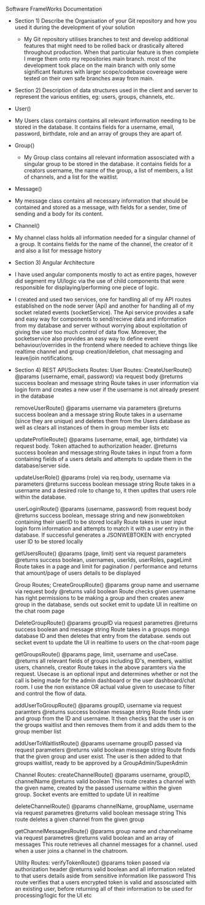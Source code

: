 Software FrameWorks Documentation

- Section 1) Describe the Organisation of your Git repository and how you used it during the development of your solution

  - My Git repository utilises branches to test and develop additional features that might need to be rolled back or drastically altered throughout production. When that particular feature is then complete I merge them onto my repositories main branch. 
  most of the development took place on the main branch with only some significant features with larger scope/codebase covereage were tested on their own safe branches away from main.

- Section 2) Description of data structures used in the client and server to represent the various entities, eg: users, groups, channels, etc.

- User()
-   My Users class contains contains all relevant information needing to be stored in the database. It contains fields for a username, email, password, birthdate, role and an array of groups they are apart of.

-   Group()
    - My Group class contains all relevant information assosciated with a singular group to be stored in the database. it contains fields for a creators username, the name of the group, a list of members, a list of channels, and a list for the waitlist.
 
- Message()
-   My message class contains all necessary information that should be contained and stored as a message, with fields for a sender, time of sending and a body for its content.

- Channel()
-   My channel class holds all information needed for a singular channel of a group. It contains fields for the name of the channel, the creator of it and also a list for message history

- Section 3) Angular Architecture
- I have used angular components mostly to act as entire pages, however did segment my UI/logic via the use of child components that were responsible for displaying/performing one piece of logic.
- I created and used two services, one for handling all of my API routes established on the node server (Api) and another for handling all of my socket related events (socketService). The Api service provides a safe and easy way for components to send/recieve data and information from my database and server without worrying about exploitation of giving the user too much control of data flow. Moreover, the socketservice also provides an easy way to define event behaviour/overrides in the frontend where needed to achieve things like realtime channel and group creation/deletion, chat messaging and leave/join notifications.

- Section 4) REST API/Sockets
  Routes:
    User Routes:
    CreateUserRoute()
    @params (username, email, password) via request body
    @returns success boolean and message string
    Route takes in user information via login form and creates a new user if the username is not already present in the database

  removeUserRoute()
  @params username via parameters
  @returns success boolean and a message string
  Route takes in a username (since they are unique) and deletes them from the Users database as well as clears all instances of them in group member lists etc

  updateProfileRoute()
  @params (username, email, age, birthdate) via request body. Token attached to authorization header.
  @returns success boolean and message:string
  Route takes in input from a form containing fields of a users details and attempts to update them in the database/server side.

  updateUserRole()
  @params (role) via req.body, username via parameters
  @returns success boolean message string
  Route takes in a username and a desired role to change to, it then updtes that users role within the database.

  userLoginRoute()
  @params (username, password) from request body
  @returns success boolean, message string and new jsonwebtoken containing their userID to be stored locally
  Route takes in user input login form information and attempts to match it with a user entry in the database. If successful generates a JSONWEBTOKEN with encrypted user ID to be stored locally

  getUsersRoute()
  @params (page, limit) sent via request parameters
  @returns success boolean, usernames, userIds, userRoles, pageLimit
  Route takes in a page and limit for pagination / performance and returns that amount/page of users details to be displayed

  Group Routes;
  CreateGroupRoute()
  @params group name and username via request body
  @returns valid boolean
  Route checks given username has right permissions to be making a group and then creates anew group in the database, sends out socket emit to update UI in realtime on the chat room page

  DeleteGroupRoute()
  @params groupID via request parametres
  @returns success boolean and message string
  Route takes in a groups mongo database ID and then deletes that entry from the database. sends out secket event to update the UI in realtime to users on the chat-room page

  getGroupsRoute()
  @params page, limit, username and useCase.
  @returns all relevant fields of groups including ID's, members, waitlist users, channels, creator
  Route takes in the above paramters via the request. Usecase is an optional input and determines whether or not the call is being made for the admin dashboard or the user dashboard/chat room. I use the non existance OR actual value given to usecase to filter
  and control the flow of data.

  addUserToGroupRoute()
  @params groupID, username via request paramters
  @returns success boolean message string
  Route finds user and group from the ID and username. It then checks that the user is on the groups waitlist and then removes them from it and adds them to the group member list

  addUserToWaitlistRoute()
  @params username groupID passed via request parameters
  @returns valid boolean message string
  Route finds that the given group and user exist. The user is then added to that groups waitlist, ready to be approved by a GroupAdmin/SuperAdmin

  Channel Routes:
  createChannelRoute()
  @params username, groupID, channelName
  @returns valid boolean
  This route creates a channel with the given name, created by the passed username within the given group. Socket events are emitted to update UI in realtime

  deleteChannelRoute()
  @params channelName, groupName, username via request parametres
  @returns valid boolean message string
  This route deletes a given channel from the given group

  getChannelMessagesRoute()
  @params group name and channelname via request parametres
  @returns valid boolean and an array of messages
  This route retrieves all channel messages for a channel. used when a user joins a channel in the chatroom.

  Utility Routes:
  verifyTokenRoute()
  @params token passed via authorization header
  @returns valid boolean and all information related to that users details aside from sensitive information like password
  This route verifies that a users encrypted token is valid and assosciated with an existing user, before returning all of their information to be used for processing/logic for the UI etc
  
  
  
  
